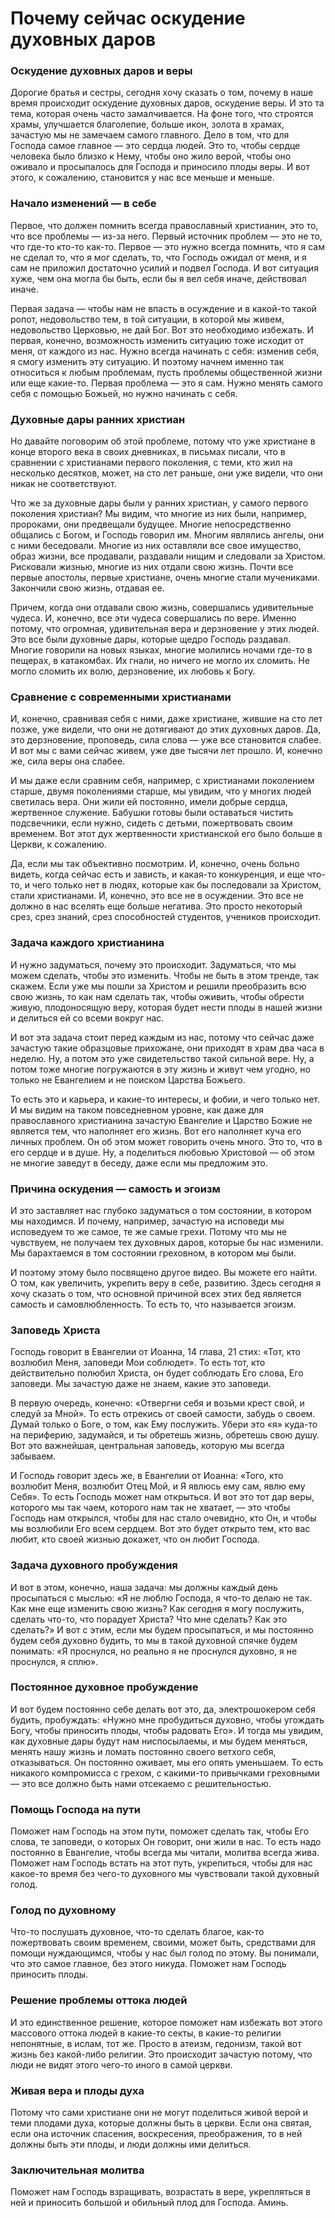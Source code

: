 # Почему сейчас оскудение духовных даров

### Оскудение духовных даров и веры  
Дорогие братья и сестры, сегодня хочу сказать о том, почему в наше время происходит оскудение духовных даров, оскудение веры. И это та тема, которая очень часто замалчивается. На фоне того, что строятся храмы, улучшается благолепие, больше икон, золота в храмах, зачастую мы не замечаем самого главного. Дело в том, что для Господа самое главное — это сердца людей. Это то, чтобы сердце человека было близко к Нему, чтобы оно жило верой, чтобы оно оживало и просыпалось для Господа и приносило плоды веры. И вот этого, к сожалению, становится у нас все меньше и меньше.

### Начало изменений — в себе  
Первое, что должен помнить всегда православный христианин, это то, что все проблемы — из-за него. Первый источник проблем — это не то, что где-то кто-то как-то. Первое — это нужно всегда помнить, что я сам не сделал то, что я мог сделать, то, что Господь ожидал от меня, и я сам не приложил достаточно усилий и подвел Господа. И вот ситуация хуже, чем она могла бы быть, если бы я вел себя иначе, действовал иначе.  

Первая задача — чтобы нам не впасть в осуждение и в какой-то такой ропот, недовольство тем, в той ситуации, в которой мы живем, недовольство Церковью, не дай Бог. Вот это необходимо избежать. И первая, конечно, возможность изменить ситуацию тоже исходит от меня, от каждого из нас. Нужно всегда начинать с себя: изменив себя, я смогу изменить эту ситуацию. И поэтому начнем именно так относиться к любым проблемам, пусть проблемы общественной жизни или еще какие-то. Первая проблема — это я сам. Нужно менять самого себя с помощью Божьей, но нужно начинать с себя.

### Духовные дары ранних христиан  
Но давайте поговорим об этой проблеме, потому что уже христиане в конце второго века в своих дневниках, в письмах писали, что в сравнении с христианами первого поколения, с теми, кто жил на несколько десятков, может, на сто лет раньше, они уже видели, что они никак не соответствуют.  

Что же за духовные дары были у ранних христиан, у самого первого поколения христиан? Мы видим, что многие из них были, например, пророками, они предвещали будущее. Многие непосредственно общались с Богом, и Господь говорил им. Многим являлись ангелы, они с ними беседовали. Многие из них оставляли все свое имущество, образ жизни, все продавали, раздавали нищим и следовали за Христом. Рисковали жизнью, многие из них отдали свою жизнь. Почти все первые апостолы, первые христиане, очень многие стали мучениками. Закончили свою жизнь, отдавая ее.  

Причем, когда они отдавали свою жизнь, совершались удивительные чудеса. И, конечно, все эти чудеса совершались по вере. Именно потому, что огромная, удивительная вера и дерзновение у этих людей. Это все были духовные дары, которые щедро Господь раздавал. Многие говорили на новых языках, многие молились ночами где-то в пещерах, в катакомбах. Их гнали, но ничего не могло их сломить. Не могло сломить их волю, дерзновение, их любовь к Богу.  

### Сравнение с современными христианами  
И, конечно, сравнивая себя с ними, даже христиане, жившие на сто лет позже, уже видели, что они не дотягивают до этих духовных даров. Да, это дерзновение, проповедь, сила слова — уже все становится слабее. И вот мы с вами сейчас живем, уже две тысячи лет прошло. И, конечно же, сила веры она слабее.  

И мы даже если сравним себя, например, с христианами поколением старше, двумя поколениями старше, мы увидим, что у многих людей светилась вера. Они жили ей постоянно, имели добрые сердца, жертвенное служение. Бабушки готовы были оставаться чистить подсвечники, если нужно, сидеть с детьми, пожертвовать своим временем. Вот этот дух жертвенности христианской его было больше в Церкви, к сожалению.  

Да, если мы так объективно посмотрим. И, конечно, очень больно видеть, когда сейчас есть и зависть, и какая-то конкуренция, и еще что-то, и чего только нет в людях, которые как бы последовали за Христом, стали христианами. И, конечно, это все не в осуждении. Это все не должно в нас вселять еще больше негатива. Это просто некоторый срез, срез знаний, срез способностей студентов, учеников происходит.  

### Задача каждого христианина  
И нужно задуматься, почему это происходит. Задуматься, что мы можем сделать, чтобы это изменить. Чтобы не быть в этом тренде, так скажем. Если уже мы пошли за Христом и решили преобразить всю свою жизнь, то как нам сделать так, чтобы оживить, чтобы обрести живую, плодоносящую веру, которая будет нести плоды в нашей жизни и делиться ей со всеми вокруг нас.  

И вот эта задача стоит перед каждым из нас, потому что сейчас даже зачастую такие образцовые прихожане, они приходят в храм два часа в неделю. Ну, а потом это уже свидетельство такой сильной вере. Ну, а потом тоже многие погружаются в эту жизнь и живут чем угодно, но только не Евангелием и не поиском Царства Божьего.  

То есть это и карьера, и какие-то интересы, и фобии, и чего только нет. И мы видим на таком повседневном уровне, как даже для православного христианина зачастую Евангелие и Царство Божие не является тем, что наполняет его жизнь. Вот его наполняет куча его личных проблем. Он об этом может говорить очень много. Это то, что в его сердце и в душе. Ну, а поделиться любовью Христовой — об этом не многие заведут в беседу, даже если мы предложим это.  

### Причина оскудения — самость и эгоизм  
И это заставляет нас глубоко задуматься о том состоянии, в котором мы находимся. И почему, например, зачастую на исповеди мы исповедуем то же самое, те же самые грехи. Потому что мы не чувствуем, не получаем тех духовных даров, которые бы нас изменили. Мы барахтаемся в том состоянии греховном, в котором мы были.  

И поэтому этому было посвящено другое видео. Вы можете его найти. О том, как увеличить, укрепить веру в себе, развитию. Здесь сегодня я хочу сказать о том, что основной причиной всех этих бед является самость и самовлюбленность. То есть то, что называется эгоизм.  

### Заповедь Христа  
Господь говорит в Евангелии от Иоанна, 14 глава, 21 стих: «Тот, кто возлюбил Меня, заповеди Мои соблюдет». То есть тот, кто действительно полюбил Христа, он будет соблюдать Его слова, Его заповеди. Мы зачастую даже не знаем, какие это заповеди.  

В первую очередь, конечно: «Отвергни себя и возьми крест свой, и следуй за Мной». То есть отрекись от своей самости, забудь о своем. Думай только о Боге, о том, как Ему послужить. Убери это «я» куда-то на периферию, задумайся, и ты обретешь жизнь, обретешь свою душу. Вот это важнейшая, центральная заповедь, которую мы всегда забываем.  

И Господь говорит здесь же, в Евангелии от Иоанна: «Того, кто возлюбит Меня, возлюбит Отец Мой, и Я явлюсь ему сам, явлю ему Себя». То есть Господь может нам открыться. И вот это тот дар веры, которого мы так чаем, которого нам так не хватает, — это чтобы Господь нам открылся, чтобы для нас стало очевидно, кто Он, и чтобы мы возлюбили Его всем сердцем. Вот это будет открыто тем, кто вас любит, кто своей жизнью докажет, что он любит Господа.

### Задача духовного пробуждения  
И вот в этом, конечно, наша задача: мы должны каждый день просыпаться с мыслью: «Я не люблю Господа, я что-то делаю не так. Как мне еще изменить свою жизнь? Как сегодня я могу послужить, сделать что-то, что порадует Христа? Что мне сделать? Как это сделать?» И вот с этим, если мы будем просыпаться, и мы постоянно будем себя духовно будить, то мы в такой духовной спячке будем понимать: «Я проснулся, но реально я не проснулся духовно, я не проснулся, я сплю».  

### Постоянное духовное пробуждение  
И вот будем постоянно себе делать вот это, да, электрошокером себя будить, пробуждать: «Нужно мне пробудиться духовно, чтобы угождать Богу, чтобы приносить плоды, чтобы радовать Его». И тогда мы увидим, как духовные дары будут нам ниспосылаемы, и мы будем меняться, менять нашу жизнь и ломать постоянно своего ветхого себя, отказываться. Он постоянно оживает, мы его опять уменьшаем. То есть никакого компромисса с грехом, с какими-то привычками греховными — это все должно быть нами отсекаемо с решительностью.  

### Помощь Господа на пути  
Поможет нам Господь на этом пути, поможет сделать так, чтобы Его слова, те заповеди, о которых Он говорит, они жили в нас. То есть надо постоянно в Евангелие, чтобы всегда мы читали, молитва всегда жива. Поможет нам Господь встать на этот путь, укрепиться, чтобы для нас какое-то время без чего-то духовного мы чувствовали такой духовный голод.  

### Голод по духовному  
Что-то послушать духовное, что-то сделать благое, как-то пожертвовать своим временем, своими, может быть, средствами для помощи нуждающимся, чтобы у нас был голод по этому. Вы понимали, что это самое главное, без этого никуда. Поможет нам Господь приносить плоды.  

### Решение проблемы оттока людей  
И это единственное решение, которое поможет нам избежать вот этого массового оттока людей в какие-то секты, в какие-то религии непонятные, в ислам, тот же. Просто в атеизм, гедонизм, такой вот жизнь без какой-либо религии. Это происходит зачастую потому, что люди не видят этого чего-то иного в самой церкви.  

### Живая вера и плоды духа  
Потому что сами христиане они не могут поделиться живой верой и теми плодами духа, которые должны быть в церкви. Если она святая, если она источник спасения, воскресения, преображения, то в ней должны быть эти плоды, и люди должны ими делиться.  

### Заключительная молитва  
Поможет нам Господь взращивать, возрастать в вере, укрепляться в ней и приносить большой и обильный плод для Господа. Аминь.

